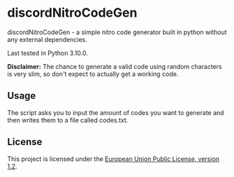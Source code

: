 # discordNitroCodeGen
discordNitroCodeGen - a simple nitro code generator built in python without any external dependencies. 

Last tested in Python 3.10.0.

**Disclaimer:** The chance to generate a valid code using random characters is very slim, so don't expect to actually get a working code.
## Usage
The script asks you to input the amount of codes you want to generate and then writes them to a file called codes.txt.
## License
This project is licensed under the [European Union Public License, version 1.2](https://joinup.ec.europa.eu/collection/eupl/eupl-text-eupl-12).
